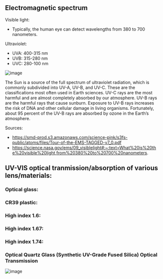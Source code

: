 ## Electromagnetic spectrum

Visible light:
- Typically, the human eye can detect wavelengths from 380 to 700 nanometers.


Ultraviolet:
- UVA: 400-315 nm
- UVB: 315-280 nm
- UVC: 280-100 nm

![image](https://user-images.githubusercontent.com/42329930/204389951-a1aa8f8d-fd9f-4917-897b-2232bdc16419.png)


The Sun is a source of the full spectrum of ultraviolet radiation, which
is commonly subdivided into UV-A, UV-B, and UV-C. These are the classifications most often used in Earth sciences. UV-C rays are the most
harmful and are almost completely absorbed by our atmosphere. UV-B
rays are the harmful rays that cause sunburn. Exposure to UV-B rays
increases the risk of DNA and other cellular damage in living organisms.
Fortunately, about 95 percent of the UV-B rays are absorbed by ozone in
the Earth’s atmosphere.

Sources: 
- https://smd-prod.s3.amazonaws.com/science-pink/s3fs-public/atoms/files/Tour-of-the-EMS-TAGGED-v7_0.pdf
- https://science.nasa.gov/ems/09_visiblelight#:~:text=What%20is%20the%20visible%20light,from%20380%20to%20700%20nanometers.



## UV-VIS optical tranmission/absorption of various lens/materials:

### Optical glass:


### CR39 plastic:


### High index 1.6:


### High index 1.67:


### High index 1.74:


### Optical Quartz Glass (Synthetic UV-Grade Fused Silica) Optical Transmission
![image](https://user-images.githubusercontent.com/42329930/204485834-beaf2ccf-e4e3-4630-b87e-a5838adab1ac.png)



